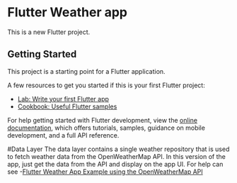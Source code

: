 # Flutter Weather app

This is a new Flutter project.

## Getting Started

This project is a starting point for a Flutter application.

A few resources to get you started if this is your first Flutter project:

- [Lab: Write your first Flutter app](https://docs.flutter.dev/get-started/codelab)
- [Cookbook: Useful Flutter samples](https://docs.flutter.dev/cookbook)

For help getting started with Flutter development, view the
[online documentation](https://docs.flutter.dev/), which offers tutorials,
samples, guidance on mobile development, and a full API reference.

#Data Layer
The data layer contains a single weather repository that is used to fetch weather data from the OpenWeatherMap API.
In this version of the app, just get the data from the API and display on the app UI.
For help can see 
-[Flutter Weather App Example using the OpenWeatherMap API](https://flutterawesome.com/flutter-weather-app-example-using-the-openweathermap-api-2/)
